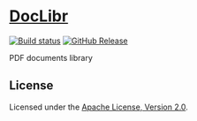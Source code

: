 # [DocLibr]

[![Build status]][appveyor]
[![GitHub Release]][releases]

PDF documents library

## License

Licensed under the [Apache License, Version 2.0].

[DocLibr]: http://diev.github.io/DocLibr/
[Apache License, Version 2.0]: LICENSE

[appveyor]: https://ci.appveyor.com/project/diev/doclibr
[releases]: https://github.com/diev/DocLibr/releases/latest

[Build status]: https://ci.appveyor.com/api/projects/status/fjqrha9hj7kp1kr3?svg=true
[GitHub Release]: https://img.shields.io/github/release/diev/DocLibr.svg

